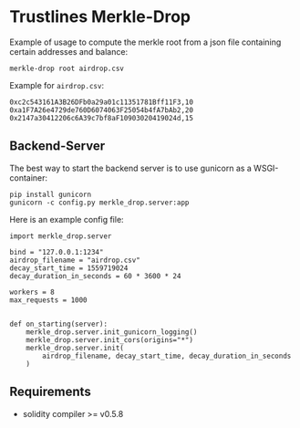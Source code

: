 # Trustlines Merkle-Drop

Example of usage to compute the merkle root from a json file containing certain addresses and balance:
```
merkle-drop root airdrop.csv
```

Example for `airdrop.csv`:
```
0xc2c543161A3B26DFb0a29a01c11351781Bff11F3,10
0xa1F7A26e4729de760D6074063F25054b4fA7bAb2,20
0x2147a30412206c6A39c7bf8aF10903020419024d,15
```

## Backend-Server

The best way to start the backend server is to use gunicorn as a WSGI-container:
```
pip install gunicorn
gunicorn -c config.py merkle_drop.server:app
```

Here is an example config file:
```
import merkle_drop.server

bind = "127.0.0.1:1234"
airdrop_filename = "airdrop.csv"
decay_start_time = 1559719024
decay_duration_in_seconds = 60 * 3600 * 24

workers = 8
max_requests = 1000


def on_starting(server):
    merkle_drop.server.init_gunicorn_logging()
    merkle_drop.server.init_cors(origins="*")
    merkle_drop.server.init(
        airdrop_filename, decay_start_time, decay_duration_in_seconds
    )
```

## Requirements

- solidity compiler >= v0.5.8
